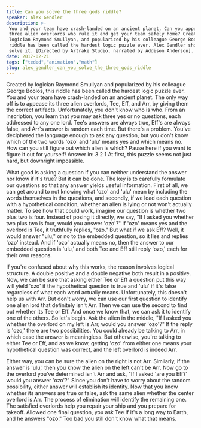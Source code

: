 ```yaml
---
title: Can you solve the three gods riddle?
speaker: Alex Gendler
description: >-
 You and your team have crash-landed on an ancient planet. Can you appease the
 three alien overlords who rule it and get your team safely home? Created by
 logician Raymond Smullyan, and popularized by his colleague George Boolos, this
 riddle has been called the hardest logic puzzle ever. Alex Gendler shows how to
 solve it. [Directed by Artrake Studio, narrated by Addison Anderson].
date: 2017-02-21
tags: ["teded","animation","math"]
slug: alex_gendler_can_you_solve_the_three_gods_riddle
---
```


Created by logician Raymond Smullyan and popularized by his colleague George Boolos, this
riddle has been called the hardest logic puzzle ever. You and your team have crash-landed
on an ancient planet. The only way off is to appease its three alien overlords, Tee, Eff,
and Arr, by giving them the correct artifacts. Unfortunately, you don't know who is who.
From an inscription, you learn that you may ask three yes or no questions, each addressed
to any one lord. Tee's answers are always true, Eff's are always false, and Arr's answer
is random each time. But there's a problem. You've deciphered the language enough to ask
any question, but you don't know which of the two words 'ozo' and 'ulu' means yes and
which means no. How can you still figure out which alien is which? Pause here if you want
 to figure it out for yourself! Answer in: 3 2 1 At first, this puzzle seems not just
hard, but downright impossible.

What good is asking a question if you can neither understand the answer nor know if it's
true? But it can be done. The key is to carefully formulate our questions so that any
answer yields useful information. First of all, we can get around to not knowing what
'ozo' and 'ulu' mean by including the words themselves in the questions, and secondly, if
we load each question with a hypothetical condition, whether an alien is lying or not
won't actually matter. To see how that could work, imagine our question is whether two
plus two is four. Instead of posing it directly, we say, "If I asked you whether two plus
two is four, would you answer 'ozo'?" If 'ozo' means yes and the overlord is Tee, it
truthfully replies, "ozo." But what if we ask Eff? Well, it would answer "ulu," or no to
the embedded question, so it lies and replies 'ozo' instead. And if 'ozo' actually means
no, then the answer to our embedded question is 'ulu,' and both Tee and Eff still reply
'ozo,' each for their own reasons.

If you're confused about why this works, the reason involves logical structure. A double
positive and a double negative both result in a positive. Now, we can be sure that asking
either Tee or Eff a question put this way will yield 'ozo' if the hypothetical question is
true and 'ulu' if it's false regardless of what each word actually means. Unfortunately, 
this doesn't help us with Arr. But don't worry, we can use our first question to identify
one alien lord that definitely isn't Arr. Then we can use the second to find out whether
its Tee or Eff. And once we know that, we can ask it to identify one of the others. So
let's begin. Ask the alien in the middle, "If I asked you whether the overlord on my left
is Arr, would you answer 'ozo'?" If the reply is 'ozo,' there are two possibilities. You
could already be talking to Arr, in which case the answer is meaningless. But otherwise,
you're talking to either Tee or Eff, and as we know, getting 'ozo' from either one means 
your hypothetical question was correct, and the left overlord is indeed
Arr.

Either way, you can be sure the alien on the right is not Arr. Similarly, if the answer is
'ulu,' then you know the alien on the left can't be Arr. Now go to the overlord you've
determined isn't Arr and ask, "If I asked 'are you Eff?' would you answer 'ozo'?" Since
you don't have to worry about the random possibility, either answer will establish its
identity. Now that you know whether its answers are true or false, ask the same alien
whether the center overlord is Arr. The process of elimination will identify the remaining
one. The satisfied overlords help you repair your ship and you prepare for takeoff.
Allowed one final question, you ask Tee if it's a long way to Earth, and he answers "ozo."
Too bad you still don't know what that means.

<!--
ad_duration=0
event="TED-Ed"
external_start_time=0
intro_duration=0
is_subtitle_required="False"
is_talk_featured="False"
language="en"
language_swap="False"
native_language="en"
number_of_related_talks=6
number_of_speakers=1
number_of_subtitled_videos=0
number_of_tags=3
number_of_talk_download_languages=19
number_of_talk_more_resources=0
number_of_talk_recommendations=0
number_of_talks_take_actions=0
post_ad_duration=0
published_timestamp="2019-02-12 22:31:46"
recording_date="2017-02-21"
speaker_is_published=0
speaker_name="Alex Gendler"
talk_name="Can you solve the three gods riddle?"
talks_tags=["teded","animation","math"]
url_photo_talk="https://s3.amazonaws.com/talkstar-photos/uploads/b478848f-a248-47f6-9848-c8749ce76031/212_threegods+edit.jpg"
url_webpage="https://www.ted.com/talks/alex_gendler_can_you_solve_the_three_gods_riddle"
video_type_name="TED-Ed Original"
-->